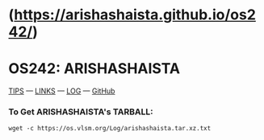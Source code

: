 # (https://arishashaista.github.io/os242/)
# OS242: ARISHASHAISTA
[TIPS](https://cbkadal.github.io/os242/TIPS/) — [LINKS](https://cbkadal.github.io/os242/LINKS/) — [LOG](https://arishashaista.github.io/os242/TXT/mylog.txt) — [GitHub](https://github.com/arishashaista/os242/)



### To Get ARISHASHAISTA's TARBALL:
```
wget -c https://os.vlsm.org/Log/arishashaista.tar.xz.txt

```



